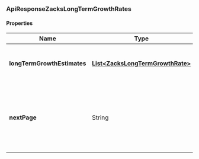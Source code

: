 
[//]: # (CLASS:ApiResponseZacksLongTermGrowthRates)

[//]: # (KIND:object)

### ApiResponseZacksLongTermGrowthRates

#### Properties

[//]: # (START_DEFINITION)

Name | Type | Description
------------ | ------------- | -------------
**longTermGrowthEstimates** | [**List&lt;ZacksLongTermGrowthRate&gt;**](ZacksLongTermGrowthRate.md) | Zacks latest long term growth rates &nbsp;
**nextPage** | String | The token required to request the next page of the data. If null, no further results are available. &nbsp;

[//]: # (END_DEFINITION)


[//]: # (CONTAINED_CLASS:ZacksLongTermGrowthRate)





